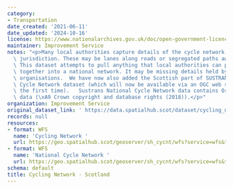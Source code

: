 ```yaml
---
category:
- Transportation
date_created: '2021-06-11'
date_updated: '2024-10-16'
license: https://www.nationalarchives.gov.uk/doc/open-government-licence/version/3/
maintainer: Improvement Service
notes: "<p>Many local authorities capture details of the cycle network within their\
  \ jurisdiction. These may be lanes along roads or segregated paths away from vehicles.\
  \ This dataset attempts to pull anything that local authorities can provide to us\
  \ together into a national network. It may be missing details held by other national\
  \ organisations.  We have now also added the Scottish part of SUSTRANS' National\
  \ Cycle Network dataset (which will now be available via an OGC web service for\
  \ the first time).   Sustrans National Cycle Network data contains Ordnance Survey\
  \ data (\xA9 Crown copyright and database rights (2018)).</p>"
organization: Improvement Service
original_dataset_link: ' https://data.spatialhub.scot/dataset/cycling_network-is'
records: null
resources:
- format: WFS
  name: 'Cycling Network '
  url: https://geo.spatialhub.scot/geoserver/sh_cycnt/wfs?service=wfs&typeName=sh_cycnt:pub_cycnt
- format: WFS
  name: 'National Cycle Network '
  url: https://geo.spatialhub.scot/geoserver/sh_cycnt/wfs?service=wfs&typeName=sh_cycnt:pub_cycntncn
schema: default
title: Cycling Network - Scotland
---
```

